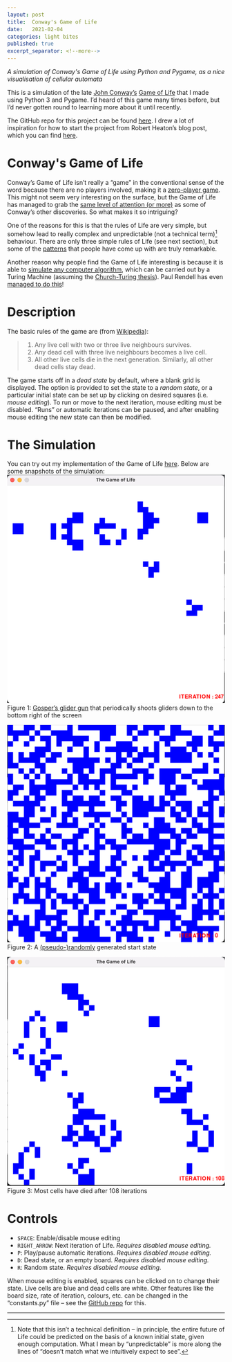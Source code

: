 ```yaml
---
layout: post
title:  Conway's Game of Life
date:   2021-02-04
categories: light bites
published: true
excerpt_separator: <!--more-->
---
```

*A simulation of Conway's Game of Life using Python and Pygame, as a nice visualisation of cellular automata*
<!--more-->

This is a simulation of the late [John Conway’s](https://en.wikipedia.org/wiki/John_Horton_Conway) [Game of Life](https://en.wikipedia.org/wiki/Conway%27s_Game_of_Life) that I made using Python 3 and Pygame. I’d heard of this game many times before, but I’d never gotten round to learning more about it until recently.

The GitHub repo for this project can be found [here](https://github.com/spectroscopycafe/conway-game-of-life). I drew a lot of inspiration for how to start the project from Robert Heaton’s blog post, which you can find [here](https://robertheaton.com/2018/07/20/project-2-game-of-life/).

# Conway's Game of Life
Conway’s Game of Life isn’t really a “game” in the conventional sense of the word because there are no players involved, making it a [zero-player game](https://en.wikipedia.org/wiki/Zero-player_game). This might not seem very interesting on the surface, but the Game of Life has managed to grab the [same level of attention (or more)](https://www.youtube.com/watch?v=E8kUJL04ELA) as some of Conway’s other discoveries. So what makes it so intriguing?

One of the reasons for this is that the rules of Life are very simple, but somehow lead to really complex and unpredictable (not a technical term)​[^1] behaviour. There are only three simple rules of Life (see next section), but some of the [patterns](http://pentadecathlon.com/lifeNews/index.php) that people have come up with are truly remarkable.

Another reason why people find the Game of Life interesting is because it is able to [simulate any computer algorithm](https://www.cl.cam.ac.uk/projects/raspberrypi/tutorials/turing-machine/one.html), which can be carried out by a Turing Machine (assuming the [Church-Turing thesis](https://en.wikipedia.org/wiki/Church%E2%80%93Turing_thesis)). Paul Rendell has even [managed to do this](https://www.ics.uci.edu/~welling/teaching/271fall09/Turing-Machine-Life.pdf)!

# Description
The basic rules of the game are (from [Wikipedia](https://en.wikipedia.org/wiki/Conway%27s_Game_of_Life)):

> 1. Any live cell with two or three live neighbours survives.
> 2. Any dead cell with three live neighbours becomes a live cell.
> 3. All other live cells die in the next generation. Similarly, all other dead cells stay dead.

The game starts off in a *dead state* by default, where a blank grid is displayed. The option is provided to set the state to a *random state*, or a particular initial state can be set up by clicking on desired squares (i.e. *mouse editing*). To run or move to the next iteration, mouse editing must be disabled. “Runs” or automatic iterations can be paused, and after enabling mouse editing the new state can then be modified.

# The Simulation
You can try out my implementation of the Game of Life [here](https://github.com/spectroscopycafe/conway-game-of-life). Below are some snapshots of the simulation:
![Gosper's Glider Gun](/images/2021/GoL1_GliderGun.png)
Figure 1: [Gosper’s glider gun](https://en.wikipedia.org/wiki/Gun_(cellular_automaton)) that periodically shoots gliders down to the bottom right of the screen

![Random state](/images/2021/GoL2_Random.png)
Figure 2: A [(pseudo-)randomly](https://en.wikipedia.org/wiki/Pseudorandom_number_generator) generated start state

![State after iterations](/images/2021/GoL3_Iteration.png)
Figure 3: Most cells have died after 108 iterations

# Controls
- `SPACE`: Enable/disable mouse editing
- `RIGHT_ARROW`: Next iteration of Life. *Requires disabled mouse editing.*
- `P`: Play/pause automatic iterations. *Requires disabled mouse editing.*
- `D`: Dead state, or an empty board. *Requires disabled mouse editing.*
- `R`: Random state. *Requires disabled mouse editing.*

When mouse editing is enabled, squares can be clicked on to change their state. Live cells are blue and dead cells are white. Other features like the board size, rate of iteration, colours, etc. can be changed in the “constants.py” file – see the [GitHub repo](https://github.com/spectroscopycafe/conway-game-of-life) for this.

---

[^1]: Note that this isn’t a technical definition – in principle, the entire future of Life could be predicted on the basis of a known initial state, given enough computation. What I mean by “unpredictable” is more along the lines of “doesn’t match what we intuitively expect to see”.
